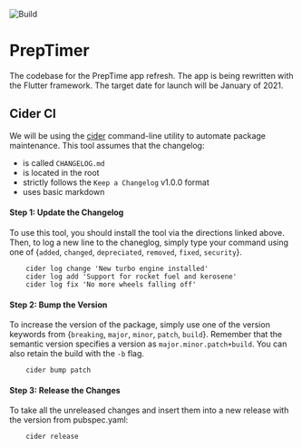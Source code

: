 ![Build](https://github.com/PrepTimer/PrepTime/workflows/Flutter%20Build/badge.svg)
# PrepTimer
The codebase for the PrepTime app refresh. The app is being rewritten with the Flutter framework. The target date for launch will be January of 2021.

## Cider CI
We will be using the [cider](https://pub.dev/packages/cider) command-line utility to automate package maintenance. This tool assumes that the changelog:
- is called `CHANGELOG.md`
- is located in the root
- strictly follows the `Keep a Changelog` v1.0.0 format
- uses basic markdown

#### Step 1: Update the Changelog
To use this tool, you should install the tool via the directions linked above. Then, to log a new line to the chaneglog, simply type your command using one of {`added`, `changed`, `depreciated`, `removed`, `fixed`, `security`}.

```
    cider log change 'New turbo engine installed'
    cider log add 'Support for rocket fuel and kerosene'
    cider log fix 'No more wheels falling off'
```

#### Step 2: Bump the Version
To increase the version of the package, simply use one of the version keywords from {`breaking`, `major`, `minor`, `patch`, `build`}. Remember that the semantic version specifies a version as `major.minor.patch+build`. You can also retain the build with the `-b` flag.
```
    cider bump patch
```

#### Step 3: Release the Changes
To take all the unreleased changes and insert them into a new release with the version from pubspec.yaml:
```
    cider release
```
